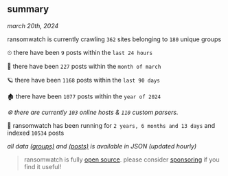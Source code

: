 
## summary
_march 20th, 2024_

ransomwatch is currently crawling `362` sites belonging to `180` unique groups

⏲ there have been `9` posts within the `last 24 hours`

🦈 there have been `227` posts within the `month of march`

🪐 there have been `1168` posts within the `last 90 days`

🏚 there have been `1077` posts within the `year of 2024`

_⚙️ there are currently `103` online hosts & `110` custom parsers._

🦕 ransomwatch has been running for `2 years, 6 months and 13 days` and indexed `10534` posts

_all data  [(groups)](http://ransomwhat.telemetry.ltd/groups) and [(posts)](http://ransomwhat.telemetry.ltd/posts) is available in JSON (updated hourly)_

> ransomwatch is fully [open source](https://github.com/joshhighet/ransomwatch#ransomwatch--). please consider [sponsoring](https://github.com/sponsors/joshhighet) if you find it useful!

